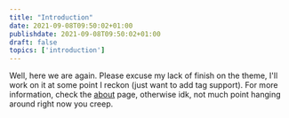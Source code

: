 ```yaml
---
title: "Introduction"
date: 2021-09-08T09:50:02+01:00
publishdate: 2021-09-08T09:50:02+01:00
draft: false
topics: ['introduction']
---
```

Well, here we are again. Please excuse my lack of finish on the theme, I'll work on it at some point I reckon (just want to add tag support). For more information, check the <a href="/about">about</a> page, otherwise idk, not much point hanging around right now you creep.